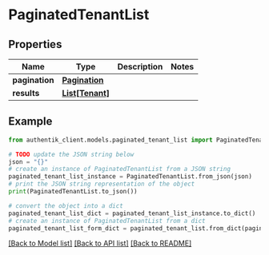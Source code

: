 # PaginatedTenantList


## Properties

Name | Type | Description | Notes
------------ | ------------- | ------------- | -------------
**pagination** | [**Pagination**](Pagination.md) |  | 
**results** | [**List[Tenant]**](Tenant.md) |  | 

## Example

```python
from authentik_client.models.paginated_tenant_list import PaginatedTenantList

# TODO update the JSON string below
json = "{}"
# create an instance of PaginatedTenantList from a JSON string
paginated_tenant_list_instance = PaginatedTenantList.from_json(json)
# print the JSON string representation of the object
print(PaginatedTenantList.to_json())

# convert the object into a dict
paginated_tenant_list_dict = paginated_tenant_list_instance.to_dict()
# create an instance of PaginatedTenantList from a dict
paginated_tenant_list_form_dict = paginated_tenant_list.from_dict(paginated_tenant_list_dict)
```
[[Back to Model list]](../README.md#documentation-for-models) [[Back to API list]](../README.md#documentation-for-api-endpoints) [[Back to README]](../README.md)


